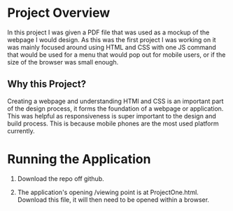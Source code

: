 # Project Overview

In this project I was given a PDF file that was used as a mockup of the webpage I would design. As this was the first project I was working on it was mainly focused
around using HTML and CSS with one JS command that would be used for a menu that would pop out for mobile users, or if the size of the browser was small enough.

## Why this Project?

Creating a webpage and understanding HTMl and CSS is an important part of the design process, it forms the foundation of a webpage or application. This was helpful as responsiveness is super important to the design and build process. This is because mobile phones are the most used platform currently.

# Running the Application

1. Download the repo off github.

2. The application's opening /viewing point is at ProjectOne.html. Download this file, it will then need to be opened within a browser. 
